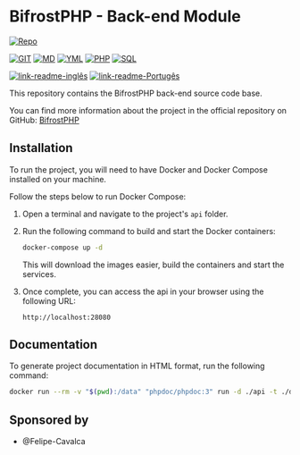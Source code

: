 # BifrostPHP - Back-end Module

[![Repo](https://img.shields.io/badge/Bifrost-Back-blue)](./)

[![GIT](https://img.shields.io/badge/GIT-orange)](./)
[![MD](https://img.shields.io/badge/MD-darkblue)](./)
[![YML](https://img.shields.io/badge/YML-darkblue)](./)
[![PHP](https://img.shields.io/badge/PHP-blue)](./)
[![SQL](https://img.shields.io/badge/SQL-orange)](./)

[![link-readme-inglês](https://img.shields.io/badge/README-English/Inglês-red)](./README.md)
[![link-readme-Portugês](https://img.shields.io/badge/README-Portuguese/Portugês-green)](./README-PT.md)

This repository contains the BifrostPHP back-end source code base.

You can find more information about the project in the official repository on GitHub: [BifrostPHP](https://github.com/Felipe-Cavalca/BifrostPHP)

## Installation

To run the project, you will need to have Docker and Docker Compose installed on your machine.

Follow the steps below to run Docker Compose:

1. Open a terminal and navigate to the project's `api` folder.

2. Run the following command to build and start the Docker containers:

    ```bash
    docker-compose up -d
    ```

    This will download the images easier, build the containers and start the services.

3. Once complete, you can access the api in your browser using the following URL:

    ```http
    http://localhost:28080
    ```

## Documentation

To generate project documentation in HTML format, run the following command:

```bash
docker run --rm -v "$(pwd):/data" "phpdoc/phpdoc:3" run -d ./api -t ./docs/api
```

## Sponsored by

* @Felipe-Cavalca
